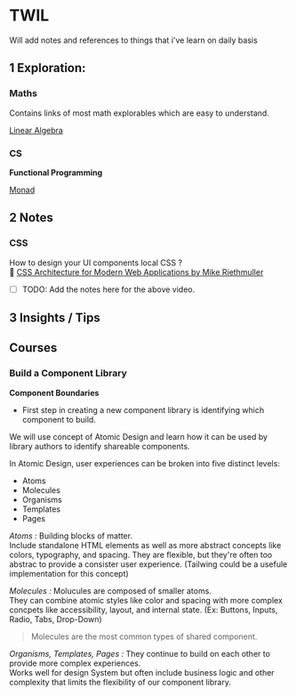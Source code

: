 # TWIL
Will add notes and references to things that i've learn on daily basis


## 1 Exploration:

### Maths

Contains links of most math explorables which are easy to understand.

[Linear Algebra](https://www.youtube.com/playlist?list=PLg-OiIIbfPj3Wldtb0QfV0Yse8tL2nLGm)


### CS

**Functional Programming**

[Monad](https://youtu.be/C2w45qRc3aU)

## 2 Notes

### CSS

How to design your UI components local CSS ? <br>
🎥 [CSS Architecture for Modern Web Applications by Mike Riethmuller](https://youtu.be/ZWPMzJfJHnc)

- [ ] TODO: Add the notes here for the above video.

## 3 Insights / Tips


## Courses 
### Build a Component Library

**Component Boundaries**
- First step in creating a new component library is identifying which component to build.

We will use concept of Atomic Design and learn how it can be used by library authors to identify shareable components. 

In Atomic Design, user experiences can be broken into five distinct levels: 
- Atoms
- Molecules
- Organisms
- Templates
- Pages

_Atoms :_
Building blocks of matter.   
Include standalone HTML elements as well as more abstract concepts like colors, typography, and spacing. 
They are flexible, but they're often too abstrac to provide a consister user experience. (Tailwing could be a usefule implementation for this concept)

_Molecules :_
Molucules are composed of smaller atoms.   
They can combine atomic styles like color and spacing with more complex concpets like accessibility, layout, and internal state. (Ex: Buttons, Inputs, Radio, Tabs, Drop-Down)

> Molecules are the most common types of shared component.

_Organisms, Templates, Pages :_
They continue to build on each other to provide more complex experiences.   
Works well for design System but often include business logic and other complexity that limits the flexibility of our component library. 
